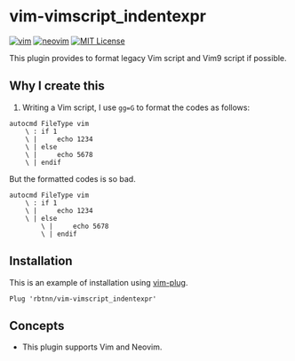 
# vim-vimscript_indentexpr

[![vim](https://github.com/rbtnn/vim-vimscript_indentexpr/workflows/vim/badge.svg)](https://github.com/rbtnn/vim-vimscript_indentexpr/actions?query=workflow%3Avim)
[![neovim](https://github.com/rbtnn/vim-vimscript_indentexpr/workflows/neovim/badge.svg)](https://github.com/rbtnn/vim-vimscript_indentexpr/actions?query=workflow%3Aneovim)
[![MIT License](https://img.shields.io/badge/license-MIT-blue.svg)](LICENSE)

This plugin provides to format legacy Vim script and Vim9 script if possible.

## Why I create this

1. Writing a Vim script, I use `gg=G` to format the codes as follows:

```
autocmd FileType vim
    \ : if 1
    \ |     echo 1234
    \ | else
    \ |     echo 5678
    \ | endif
```

But the formatted codes is so bad.

```
autocmd FileType vim
    \ : if 1
    \ |     echo 1234
    \ | else
        \ |     echo 5678
        \ | endif
```

## Installation

This is an example of installation using [vim-plug](https://github.com/junegunn/vim-plug).

```
Plug 'rbtnn/vim-vimscript_indentexpr'
```

## Concepts
* This plugin supports Vim and Neovim.


